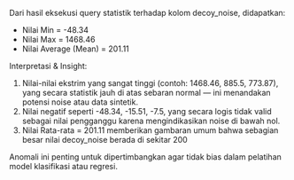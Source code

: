 Dari hasil eksekusi query statistik terhadap kolom decoy_noise, didapatkan:

- Nilai Min = -48.34
- Nilai Max = 1468.46
- Nilai Average (Mean) = 201.11 

Interpretasi & Insight:

1. Nilai-nilai ekstrim yang sangat tinggi (contoh: 1468.46, 885.5, 773.87), yang secara statistik jauh di atas sebaran normal — ini menandakan potensi noise atau data sintetik.
2. Nilai negatif seperti -48.34, -15.51, -7.5, yang secara logis tidak valid sebagai nilai pengganggu karena mengindikasikan noise di bawah nol.
3. Nilai Rata-rata = 201.11 memberikan gambaran umum bahwa sebagian besar nilai decoy_noise berada di sekitar 200

Anomali ini penting untuk dipertimbangkan agar tidak bias dalam pelatihan model klasifikasi atau regresi.

